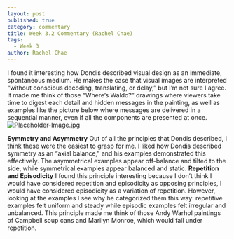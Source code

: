 ```yaml
---
layout: post
published: true
category: commentary
title: Week 3.2 Commentary (Rachel Chae)
tags:
  - Week 3
author: Rachel Chae
---
```

I found it interesting how Dondis described visual design as an immediate, spontaneous medium. He makes the case that visual images are interpreted “without conscious decoding, translating, or delay,” but I’m not sure I agree. It made me think of those “Where’s Waldo?” drawings where viewers take time to digest each detail and hidden messages in the painting, as well as examples like the picture below where messages are delivered in a sequential manner, even if all the components are presented at once.
![Placeholder-Image.jpg]({{site.baseurl}}/assets/Placeholder-Image.jpg)

**Symmetry and Asymmetry** Out of all the principles that Dondis described, I think these were the easiest to grasp for me. I liked how Dondis described symmetry as an “axial balance,” and his examples demonstrated this effectively. The asymmetrical examples appear off-balance and tilted to the side, while symmetrical examples appear balanced and static.
**Repetition and Episodicity** I found this principle interesting because I don’t think I would have considered repetition and episodicity as opposing principles, I would have considered episodicity as a variation of repetition. However, looking at the examples I see why he categorized them this way: repetitive examples felt uniform and steady while episodic examples felt irregular and unbalanced. This principle made me think of those Andy Warhol paintings of Campbell soup cans and Marilyn Monroe, which would fall under repetition.

